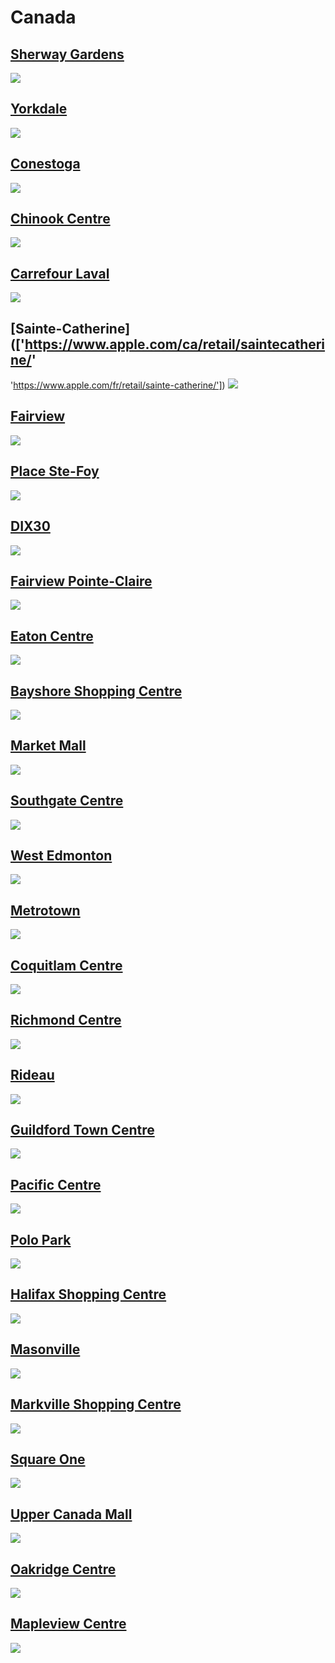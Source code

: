
# Canada

## [Sherway Gardens](https://www.apple.com/ca/retail/sherwaygardens/)
<img src="https://www.apple.com/ca/retail/sherwaygardens/images/hero_large_2x.jpg"/>

## [Yorkdale](https://www.apple.com/ca/retail/yorkdale/)
<img src="https://www.apple.com/ca/retail/yorkdale/images/hero_large_2x.jpg"/>

## [Conestoga](https://www.apple.com/ca/retail/conestoga/)
<img src="https://www.apple.com/ca/retail/conestoga/images/hero_large_2x.jpg"/>

## [Chinook Centre](https://www.apple.com/ca/retail/chinookcentre/)
<img src="https://www.apple.com/ca/retail/chinookcentre/images/hero_large_2x.jpg"/>

## [Carrefour Laval](https://www.apple.com/ca/retail/carrefourlaval/)
<img src="https://www.apple.com/ca/retail/carrefourlaval/images/hero_large_2x.jpg"/>

## [Sainte-Catherine](['https://www.apple.com/ca/retail/saintecatherine/'
 'https://www.apple.com/fr/retail/sainte-catherine/'])
<img src="https://www.apple.com/ca/retail/saintecatherine/images/hero_large_2x.jpg"/>

## [Fairview](https://www.apple.com/ca/retail/fairview/)
<img src="https://www.apple.com/ca/retail/fairview/images/hero_large_2x.jpg"/>

## [Place Ste-Foy](https://www.apple.com/ca/retail/placestefoy/)
<img src="https://www.apple.com/ca/retail/placestefoy/images/hero_large_2x.jpg"/>

## [DIX30](https://www.apple.com/ca/retail/dix30/)
<img src="https://www.apple.com/ca/retail/dix30/images/hero_large_2x.jpg"/>

## [Fairview Pointe-Claire](https://www.apple.com/ca/retail/fairviewpointeclaire/)
<img src="https://www.apple.com/ca/retail/fairviewpointeclaire/images/hero_large_2x.jpg"/>

## [Eaton Centre](https://www.apple.com/ca/retail/eatoncentre/)
<img src="https://www.apple.com/ca/retail/eatoncentre/images/hero_large_2x.jpg"/>

## [Bayshore Shopping Centre](https://www.apple.com/ca/retail/bayshoreshoppingcentre/)
<img src="https://www.apple.com/ca/retail/bayshoreshoppingcentre/images/hero_large_2x.jpg"/>

## [Market Mall](https://www.apple.com/ca/retail/marketmall/)
<img src="https://www.apple.com/ca/retail/marketmall/images/hero_large_2x.jpg"/>

## [Southgate Centre](https://www.apple.com/ca/retail/southgatecentre/)
<img src="https://www.apple.com/ca/retail/southgatecentre/images/hero_large_2x.jpg"/>

## [West Edmonton](https://www.apple.com/ca/retail/westedmonton/)
<img src="https://www.apple.com/ca/retail/westedmonton/images/hero_large_2x.jpg"/>

## [Metrotown](https://www.apple.com/ca/retail/metrotown/)
<img src="https://www.apple.com/ca/retail/metrotown/images/hero_large_2x.jpg"/>

## [Coquitlam Centre](https://www.apple.com/ca/retail/coquitlamcentre/)
<img src="https://www.apple.com/ca/retail/coquitlamcentre/images/hero_large_2x.jpg"/>

## [Richmond Centre](https://www.apple.com/ca/retail/richmondcentre/)
<img src="https://www.apple.com/ca/retail/richmondcentre/images/hero_large_2x.jpg"/>

## [Rideau](https://www.apple.com/ca/retail/rideau/)
<img src="https://www.apple.com/ca/retail/rideau/images/hero_large_2x.jpg"/>

## [Guildford Town Centre](https://www.apple.com/ca/retail/guildfordtowncentre/)
<img src="https://www.apple.com/ca/retail/guildfordtowncentre/images/hero_large_2x.jpg"/>

## [Pacific Centre](https://www.apple.com/ca/retail/pacificcentre/)
<img src="https://www.apple.com/ca/retail/pacificcentre/images/hero_large_2x.jpg"/>

## [Polo Park](https://www.apple.com/ca/retail/polopark/)
<img src="https://www.apple.com/ca/retail/polopark/images/hero_large_2x.jpg"/>

## [Halifax Shopping Centre](https://www.apple.com/ca/retail/halifaxshoppingcentre/)
<img src="https://www.apple.com/ca/retail/halifaxshoppingcentre/images/hero_large_2x.jpg"/>

## [Masonville](https://www.apple.com/ca/retail/masonville/)
<img src="https://www.apple.com/ca/retail/masonville/images/hero_large_2x.jpg"/>

## [Markville Shopping Centre](https://www.apple.com/ca/retail/markvilleshoppingcentre/)
<img src="https://www.apple.com/ca/retail/markvilleshoppingcentre/images/hero_large_2x.jpg"/>

## [Square One](https://www.apple.com/ca/retail/squareone/)
<img src="https://www.apple.com/ca/retail/squareone/images/hero_large_2x.jpg"/>

## [Upper Canada Mall](https://www.apple.com/ca/retail/uppercanadamall/)
<img src="https://www.apple.com/ca/retail/uppercanadamall/images/hero_large_2x.jpg"/>

## [Oakridge Centre](https://www.apple.com/ca/retail/oakridgecentre/)
<img src="https://www.apple.com/ca/retail/oakridgecentre/images/hero_large_2x.jpg"/>

## [Mapleview Centre](https://www.apple.com/ca/retail/mapleviewcentre/)
<img src="https://www.apple.com/ca/retail/mapleviewcentre/images/hero_large_2x.jpg"/>
